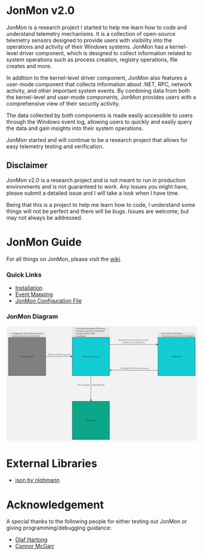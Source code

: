# JonMon v2.0
JonMon is a research project I started to help me learn how to code and understand telemetry mechanisms. It is a collection of open-source telemetry sensors designed to provide users with visibility into the operations and activity of their Windows systems. JonMon has a  kernel-level driver component, which is designed to collect information related to system operations such as process creation, registry operations, file creates and more.

In addition to the kernel-level driver component, JonMon also features a user-mode component that collects information about .NET, RPC, network activity, and other important system events. By combining data from both the kernel-level and user-mode components, JonMon provides users with a comprehensive view of their security activity.

The data collected by both components is made easily accessible to users through the Windows event log, allowing users to quickly and easily query the data and gain insights into their system operations. 

JonMon started and will continue to be a research project that allows for easy telemetry testing and verification.


## Disclaimer
JonMon v2.0 is a research project and is not meant to run in production environments and is not guaranteed to work. Any issues you might have, please submit a detailed issue and I will take a look when I have time.

Being that this is a project to help me learn how to code, I understand some things will not be perfect and there will be bugs. Issues are welcome, but may not always be addressed. 

# JonMon Guide
For all things on JonMon, please visit the [wiki](https://github.com/jsecurity101/JonMon/wiki#installation).  

### Quick Links
* [Installation](https://github.com/jsecurity101/JonMon/wiki#installation)
* [Event Mapping](https://github.com/jsecurity101/JonMon/wiki/Event-Mapping)
* [JonMon Configuration File](https://github.com/jsecurity101/JonMon/wiki/JonMon-Configuration-File)

### JonMon Diagram
![alt text](JonMonv2.0-official.jpg)

# External Libraries
* [json by nlohmann](https://github.com/nlohmann/json)


# Acknowledgement
A special thanks to the following people for either testing out JonMon or giving programming/debugging guidance: 
* [Olaf Hartong](https://x.com/olafhartong)
* [Connor McGarr](https://x.com/33y0re)


